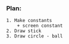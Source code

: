 ### Plan:
    1. Make constants
        + screen constant
    2. Draw stick
    3. Draw circle - ball